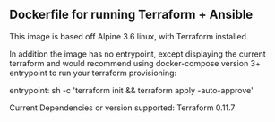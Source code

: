 ## Dockerfile for running Terraform + Ansible

This image is based off Alpine 3.6 linux, with Terraform installed.

In addition the image has no entrypoint, except displaying the current terraform and would recommend using docker-compose version 3+ entrypoint to run your terraform provisioning:

entrypoint: sh -c 'terraform init && terraform apply -auto-approve'

Current Dependencies or version supported:
Terraform 0.11.7
